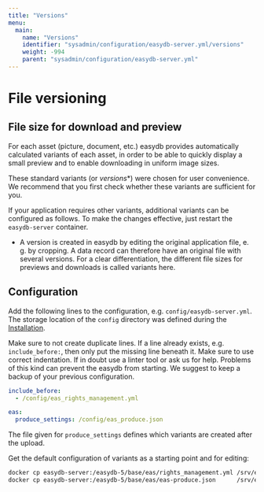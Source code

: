 ```yaml
---
title: "Versions"
menu:
  main:
    name: "Versions"
    identifier: "sysadmin/configuration/easydb-server.yml/versions"
    weight: -994
    parent: "sysadmin/configuration/easydb-server.yml"
---
```


# File versioning

## File size for download and preview

For each asset (picture, document, etc.) easydb provides automatically calculated variants of each asset, in order to be able to quickly display a small preview and to enable downloading in uniform image sizes.

These standard variants (or _versions_*) were chosen for user convenience. We recommend that you first check whether these variants are sufficient for you.

If your application requires other variants, additional variants can be configured as follows. To make the changes effective, just restart the `easydb-server` container.

* A version is created in easydb by editing the original application file, e. g. by cropping. A data record can therefore have an original file with several versions. For a clear differentiation, the different file sizes for previews and downloads is called variants here.

## Configuration

Add the following lines to the configuration, e.g. `config/easydb-server.yml`. The storage location of the `config` directory was defined during the [Installation](../../../installation).

Make sure to not create duplicate lines. If a line already exists, e.g. `include_before:`, then only put the missing line beneath it. Make sure to use correct indentation. If in doubt use a linter tool or ask us for help. Problems of this kind can prevent the easydb from starting. We suggest to keep a backup of your previous configuration.

```yaml
include_before:
  - /config/eas_rights_management.yml

eas:
  produce_settings: /config/eas_produce.json
```

The file given for `produce_settings` defines which variants are created after the upload.

Get the default configuration of variants as a starting point and for editing:

```bash
docker cp easydb-server:/easydb-5/base/eas/rights_management.yml /srv/easydb/config/eas_rights_management.yml
docker cp easydb-server:/easydb-5/base/eas/eas-produce.json      /srv/easydb/config/eas_produce.json
```